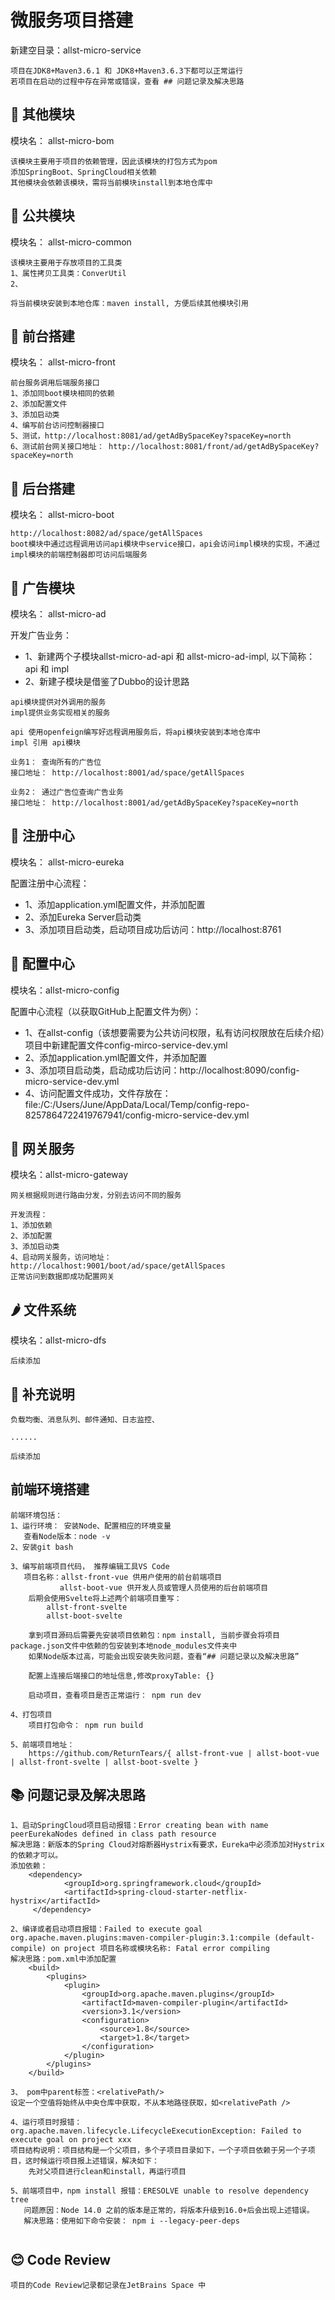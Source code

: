 # 微服务项目搭建
新建空目录：allst-micro-service

```text
项目在JDK8+Maven3.6.1 和 JDK8+Maven3.6.3下都可以正常运行
若项目在启动的过程中存在异常或错误，查看 ## 问题记录及解决思路
```

## 🍌 其他模块
模块名： allst-micro-bom
```text
该模块主要用于项目的依赖管理，因此该模块的打包方式为pom
添加SpringBoot、SpringCloud相关依赖
其他模块会依赖该模块，需将当前模块install到本地仓库中
```
## 🍓 公共模块
模块名： allst-micro-common
```text
该模块主要用于存放项目的工具类
1、属性拷贝工具类：ConverUtil
2、

将当前模块安装到本地仓库：maven install, 方便后续其他模块引用
```

## 🍎 前台搭建
模块名： allst-micro-front

```text
前台服务调用后端服务接口
1、添加同boot模块相同的依赖
2、添加配置文件
3、添加启动类
4、编写前台访问控制器接口
5、测试，http://localhost:8081/ad/getAdBySpaceKey?spaceKey=north
6、测试前台网关接口地址： http://localhost:8081/front/ad/getAdBySpaceKey?spaceKey=north
```

## 🍋 后台搭建
模块名： allst-micro-boot

```text
http://localhost:8082/ad/space/getAllSpaces
boot模块中通过远程调用访问api模块中service接口，api会访问impl模块的实现，不通过impl模块的前端控制器即可访问后端服务
```

## 🥥 广告模块
模块名： allst-micro-ad

开发广告业务：
+ 1、新建两个子模块allst-micro-ad-api 和 allst-micro-ad-impl, 以下简称： api 和 impl
+ 2、新建子模块是借鉴了Dubbo的设计思路

```text
api模块提供对外调用的服务
impl提供业务实现相关的服务

api 使用openfeign编写好远程调用服务后，将api模块安装到本地仓库中
impl 引用 api模块

业务1： 查询所有的广告位
接口地址： http://localhost:8001/ad/space/getAllSpaces

业务2： 通过广告位查询广告业务
接口地址： http://localhost:8001/ad/getAdBySpaceKey?spaceKey=north
```

## 🍑 注册中心
模块名： allst-micro-eureka

配置注册中心流程：
+ 1、添加application.yml配置文件，并添加配置
+ 2、添加Eureka Server启动类
+ 3、添加项目启动类，启动项目成功后访问：http://localhost:8761


## 🍉 配置中心
模块名：allst-micro-config

配置中心流程（以获取GitHub上配置文件为例）：
- 1、在allst-config（该想要需要为公共访问权限，私有访问权限放在后续介绍）项目中新建配置文件config-mirco-service-dev.yml
- 2、添加application.yml配置文件，并添加配置
- 3、添加项目启动类，启动成功后访问：http://localhost:8090/config-micro-service-dev.yml
- 4、访问配置文件成功，文件存放在：file:/C:/Users/June/AppData/Local/Temp/config-repo-8257864722419767941/config-micro-service-dev.yml

## 🍒 网关服务
模块名：allst-micro-gateway
```text
网关根据规则进行路由分发，分别去访问不同的服务

开发流程：
1、添加依赖
2、添加配置
3、添加启动类
4、启动网关服务，访问地址： http://localhost:9001/boot/ad/space/getAllSpaces
正常访问到数据即成功配置网关
```
## 🌶 文件系统
模块名：allst-micro-dfs
```text
后续添加
```

## 🍌 补充说明
```text
负载均衡、消息队列、邮件通知、日志监控、

......

后续添加
```

## 前端环境搭建
```text
前端环境包括：
1、运行环境： 安装Node、配置相应的环境变量
   查看Node版本：node -v
2、安装git bash

3、编写前端项目代码， 推荐编辑工具VS Code
   项目名称：allst-front-vue 供用户使用的前台前端项目
           allst-boot-vue 供开发人员或管理人员使用的后台前端项目
    后期会使用Svelte将上述两个前端项目重写：
        allst-front-svelte
        allst-boot-svelte
    
    拿到项目源码后需要先安装项目依赖包：npm install, 当前步骤会将项目package.json文件中依赖的包安装到本地node_modules文件夹中
    如果Node版本过高，可能会出现安装失败问题，查看“## 问题记录以及解决思路”    

    配置上连接后端接口的地址信息,修改proxyTable: {}

    启动项目，查看项目是否正常运行： npm run dev

4、打包项目
    项目打包命令： npm run build

5、前端项目地址：
    https://github.com/ReturnTears/{ allst-front-vue | allst-boot-vue | allst-front-svelte | allst-boot-svelte }
```

## 📚 问题记录及解决思路
```text
1、启动SpringCloud项目启动报错：Error creating bean with name peerEurekaNodes defined in class path resource
解决思路：新版本的Spring Cloud对熔断器Hystrix有要求，Eureka中必须添加对Hystrix的依赖才可以。
添加依赖：
    <dependency>
            <groupId>org.springframework.cloud</groupId>
            <artifactId>spring-cloud-starter-netflix-hystrix</artifactId>
     </dependency>

2、编译或者启动项目报错：Failed to execute goal org.apache.maven.plugins:maven-compiler-plugin:3.1:compile (default-compile) on project 项目名称或模块名称: Fatal error compiling
解决思路：pom.xml中添加配置
    <build>
        <plugins>
            <plugin>
                <groupId>org.apache.maven.plugins</groupId>
                <artifactId>maven-compiler-plugin</artifactId>
                <version>3.1</version>
                <configuration>
                    <source>1.8</source>
                    <target>1.8</target>
                </configuration>
            </plugin>
        </plugins>
    </build>

3、 pom中parent标签：<relativePath/>
设定一个空值将始终从中央仓库中获取，不从本地路径获取，如<relativePath />  

4、运行项目时报错：org.apache.maven.lifecycle.LifecycleExecutionException: Failed to execute goal on project xxx
项目结构说明：项目结构是一个父项目，多个子项目目录如下，一个子项目依赖于另一个子项目，这时候运行项目报上述错误，解决如下：
    先对父项目进行clean和install，再运行项目

5、前端项目中，npm install 报错：ERESOLVE unable to resolve dependency tree
   问题原因：Node 14.0 之前的版本是正常的，将版本升级到16.0+后会出现上述错误。
   解决思路：使用如下命令安装： npm i --legacy-peer-deps


```

## 😊 Code Review
```text
项目的Code Review记录都记录在JetBrains Space 中
```